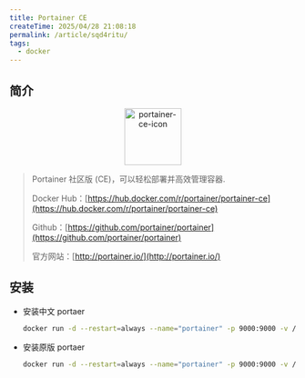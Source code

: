 ```yaml
---
title: Portainer CE
createTime: 2025/04/28 21:08:18
permalink: /article/sqd4ritu/
tags:
  - docker
---
```

## 简介

<div style="text-align: center;">
  <img src="/images/b-software-docker-5.portainer-ce/portainer-ce-icon.png" 
       alt="portainer-ce-icon" 
       style="height: 100px; width: auto; max-width: 100%; object-fit: contain;">
</div>



> Portainer 社区版 (CE)，可以轻松部署并高效管理容器.
>
> Docker Hub：[https://hub.docker.com/r/portainer/portainer-ce](https://hub.docker.com/r/portainer/portainer-ce)
>
> Github：[https://github.com/portainer/portainer](https://github.com/portainer/portainer)
>
> 官方网站：[http://portainer.io/](http://portainer.io/)

## 安装

- 安装中文 portaer

  ```bash
  docker run -d --restart=always --name="portainer" -p 9000:9000 -v /var/run/docker.sock:/var/run/docker.sock -v /docker/portainer_data:/data 6053537/portainer-ce
  ```

- 安装原版 portaer

  ```bash
  docker run -d --restart=always --name="portainer" -p 9000:9000 -v /var/run/docker.sock:/var/run/docker.sock -v /docker/portainer_data:/data portainer/portainer-ce:latest
  ```

 